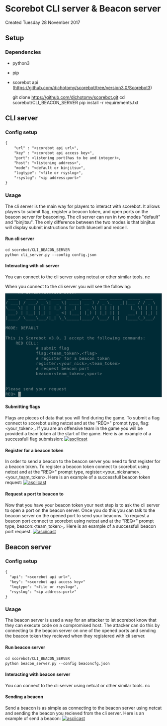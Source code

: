 # Scorebot CLI server & Beacon server
Created Tuesday 28 November 2017

Setup
-----

### Dependencies

* python3
* pip
* scorebot api (<https://github.com/dichotomy/scorebot/tree/version3.0/Scorebot3>)

	git clone https://github.com/dichotomy/scorebot.git
	cd scorebot/CLI_BEACON_SERVER
	pip install -r requirements.txt


CLI server
----------

### Config setup
	{
		"url" : "<scorebot api url>",
		"key" : "<scorebot api access key>",
		"port": <listening port(has to be and integer)>,
		"host": "<listening address>",
		"mode": "<default or binjitsu>",
		"logtype": "<file or rsyslog>",
   		"rsyslog": "<ip address:port>"
	}


### Usage
The cli server is the main way for players to interact with scorebot. It allows players to submit flag, register a beacon token, and open ports on the beacon server for beaconing. The cli server can run in two modes "default" and "binjitsu". The only difference between the two modes is that binjitus will display submit instructions for both bluecell and redcell.

#### Run cli server
	cd scorebot/CLI_BEACON_SERVER
	python cli_server.py --config config.json


#### Interacting with cli server
You can connect to the cli server using netcat or other similar tools.
	nc <ip address> <port>

When you connect to the cli server you will see the following:

![banner](screenshots/cliserver-initial-output.png)

#### Submitting flags
Flags are pieces of data that you will find during the game. To submit a flag connect to scorebot using netcat and at the "REQ>" prompt type, flag:<your_token>,<flag>. If you are an offensive team in the game you will be provided a team token at the start of the game.
Here is an example of a successfull flag submission:
[![asciicast](https://asciinema.org/a/Odpozqeg55DPlLyOaFIaIl7ED.png)](https://asciinema.org/a/Odpozqeg55DPlLyOaFIaIl7ED)

#### Register for a beacon token
In order to send a beacon to the beacon server you need to first register for a beacon token. To register a beacon token connect to scorebot using netcat and at the "REQ>" prompt type, register:<your_nickname>,<your_team_token>.
Here is an example of a successfull beacon token request:
[![asciicast](https://asciinema.org/a/SvAUUkzg1oZqGbPyWHldzJ08p.png)](https://asciinema.org/a/SvAUUkzg1oZqGbPyWHldzJ08p)

#### Request a port to beacon to
Now that you have your beacon token your next step is to ask the cli server to open a port on the beacon server. Once you do this you can talk to the beacon server on the opened port to send your beacons. To request a beacon port connect to scorebot using netcat and at the "REQ>" prompt type, beacon:<team_token>,<port>.
Here is an example of a successfull beacon port request.
[![asciicast](https://asciinema.org/a/CMDqQ6s8oT7pv0J4vBF8PBJTy.png)](https://asciinema.org/a/CMDqQ6s8oT7pv0J4vBF8PBJTy)

Beacon server
-------------

### Config setup
	{
	  "api": "<scorebot api url>",
	  "key": "<scorebot api access key>"
	  "logtype": "<file or rsyslog>",
   	  "rsyslog": "<ip address:port>"
	}


### Usage
The beacon server is used a way for an attacker to let scorebot know that they can execute code on a compromised host. 
The attacker can do this by connecting to the beacon server on one of the opened ports and sending the beacon token they recieved when they registered with cli server.

#### Run beacon server
	cd scorebot/CLI_BEACON_SERVER
	python beacon_server.py --config beaconcfg.json


#### Interacting with beacon server
You can connect to the cli server using netcat or other similar tools.
	nc <ip address> <port>

#### Sending a beacon
Send a beacon is as simple as connecting to the beacon server using netcat and sending the beacon you recieved from the cli server.
Here is an example of send a beacon:
[![asciicast](https://asciinema.org/a/EOsGm3KTIi3NAYuMkQV2APFXg.png)](https://asciinema.org/a/EOsGm3KTIi3NAYuMkQV2APFXg)
